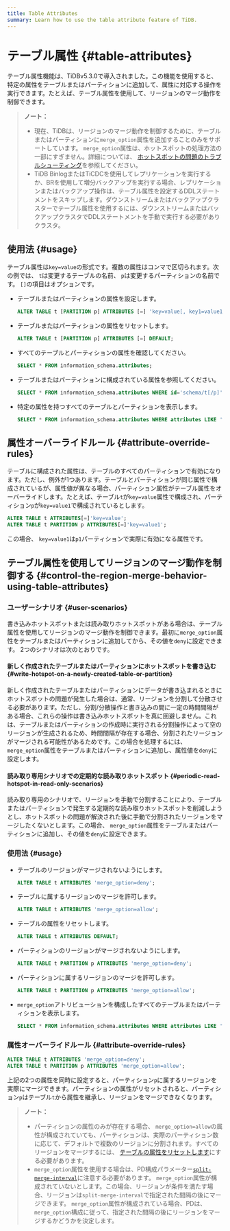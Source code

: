 ```yaml
---
title: Table Attributes
summary: Learn how to use the table attribute feature of TiDB.
---
```


# テーブル属性 {#table-attributes}

テーブル属性機能は、TiDBv5.3.0で導入されました。この機能を使用すると、特定の属性をテーブルまたはパーティションに追加して、属性に対応する操作を実行できます。たとえば、テーブル属性を使用して、リージョンのマージ動作を制御できます。

> **ノート：**
>
> -   現在、TiDBは、リージョンのマージ動作を制御するために、テーブルまたはパーティションに`merge_option`属性を追加することのみをサポートしています。 `merge_option`属性は、ホットスポットの処理方法の一部にすぎません。詳細については、 [ホットスポットの問題のトラブルシューティング](/troubleshoot-hot-spot-issues.md)を参照してください。
> -   TiDB BinlogまたはTiCDCを使用してレプリケーションを実行するか、BRを使用して増分バックアップを実行する場合、レプリケーションまたはバックアップ操作は、テーブル属性を設定するDDLステートメントをスキップします。ダウンストリームまたはバックアップクラスターでテーブル属性を使用するには、ダウンストリームまたはバックアップクラスタでDDLステートメントを手動で実行する必要がありクラスタ。

## 使用法 {#usage}

テーブル属性は`key=value`の形式です。複数の属性はコンマで区切られます。次の例では、 `t`は変更するテーブルの名前、 `p`は変更するパーティションの名前です。 `[]`の項目はオプションです。

-   テーブルまたはパーティションの属性を設定します。

    ```sql
    ALTER TABLE t [PARTITION p] ATTRIBUTES [=] 'key=value[, key1=value1...]';
    ```

-   テーブルまたはパーティションの属性をリセットします。

    ```sql
    ALTER TABLE t [PARTITION p] ATTRIBUTES [=] DEFAULT;
    ```

-   すべてのテーブルとパーティションの属性を確認してください。

    ```sql
    SELECT * FROM information_schema.attributes;
    ```

-   テーブルまたはパーティションに構成されている属性を参照してください。

    ```sql
    SELECT * FROM information_schema.attributes WHERE id='schema/t[/p]';
    ```

-   特定の属性を持つすべてのテーブルとパーティションを表示します。

    ```sql
    SELECT * FROM information_schema.attributes WHERE attributes LIKE '%key%';
    ```

## 属性オーバーライドルール {#attribute-override-rules}

テーブルに構成された属性は、テーブルのすべてのパーティションで有効になります。ただし、例外が1つあります。テーブルとパーティションが同じ属性で構成されているが、属性値が異なる場合、パーティション属性がテーブル属性をオーバーライドします。たとえば、テーブル`t`が`key=value`属性で構成され、パーティション`p`が`key=value1`で構成されているとします。

```sql
ALTER TABLE t ATTRIBUTES[=]'key=value';
ALTER TABLE t PARTITION p ATTRIBUTES[=]'key=value1';
```

この場合、 `key=value1`は`p1`パーティションで実際に有効になる属性です。

## テーブル属性を使用してリージョンのマージ動作を制御する {#control-the-region-merge-behavior-using-table-attributes}

### ユーザーシナリオ {#user-scenarios}

書き込みホットスポットまたは読み取りホットスポットがある場合は、テーブル属性を使用してリージョンのマージ動作を制御できます。最初に`merge_option`属性をテーブルまたはパーティションに追加してから、その値を`deny`に設定できます。 2つのシナリオは次のとおりです。

#### 新しく作成されたテーブルまたはパーティションにホットスポットを書き込む {#write-hotspot-on-a-newly-created-table-or-partition}

新しく作成されたテーブルまたはパーティションにデータが書き込まれるときにホットスポットの問題が発生した場合は、通常、リージョンを分割して分散させる必要があります。ただし、分割/分散操作と書き込みの間に一定の時間間隔がある場合、これらの操作は書き込みホットスポットを真に回避しません。これは、テーブルまたはパーティションの作成時に実行される分割操作によって空のリージョンが生成されるため、時間間隔が存在する場合、分割されたリージョンがマージされる可能性があるためです。この場合を処理するには、 `merge_option`属性をテーブルまたはパーティションに追加し、属性値を`deny`に設定します。

#### 読み取り専用シナリオでの定期的な読み取りホットスポット {#periodic-read-hotspot-in-read-only-scenarios}

読み取り専用のシナリオで、リージョンを手動で分割することにより、テーブルまたはパーティションで発生する定期的な読み取りホットスポットを削減しようとし、ホットスポットの問題が解決された後に手動で分割されたリージョンをマージしたくないとします。この場合、 `merge_option`属性をテーブルまたはパーティションに追加し、その値を`deny`に設定できます。

### 使用法 {#usage}

-   テーブルのリージョンがマージされないようにします。

    ```sql
    ALTER TABLE t ATTRIBUTES 'merge_option=deny';
    ```

-   テーブルに属するリージョンのマージを許可します。

    ```sql
    ALTER TABLE t ATTRIBUTES 'merge_option=allow';
    ```

-   テーブルの属性をリセットします。

    ```sql
    ALTER TABLE t ATTRIBUTES DEFAULT;
    ```

-   パーティションのリージョンがマージされないようにします。

    ```sql
    ALTER TABLE t PARTITION p ATTRIBUTES 'merge_option=deny';
    ```

-   パーティションに属するリージョンのマージを許可します。

    ```sql
    ALTER TABLE t PARTITION p ATTRIBUTES 'merge_option=allow';
    ```

-   `merge_option`アトリビューションを構成したすべてのテーブルまたはパーティションを表示します。

    ```sql
    SELECT * FROM information_schema.attributes WHERE attributes LIKE '%merge_option%';
    ```

### 属性オーバーライドルール {#attribute-override-rules}

```sql
ALTER TABLE t ATTRIBUTES 'merge_option=deny';
ALTER TABLE t PARTITION p ATTRIBUTES 'merge_option=allow';
```

上記の2つの属性を同時に設定すると、パーティション`p`に属するリージョンを実際にマージできます。パーティションの属性がリセットされると、パーティション`p`はテーブル`t`から属性を継承し、リージョンをマージできなくなります。

> **ノート：**
>
> -   パーティションの属性のみが存在する場合、 `merge_option=allow`の属性が構成されていても、パーティションは、実際のパーティション数に応じて、デフォルトで複数のリージョンに分割されます。すべてのリージョンをマージするには、 [テーブルの属性をリセットします](#usage)にする必要があります。
> -   `merge_option`属性を使用する場合は、PD構成パラメーター[`split-merge-interval`](/pd-configuration-file.md#split-merge-interval)に注意する必要があります。 `merge_option`属性が構成されていないとします。この場合、リージョンが条件を満たす場合、リージョンは`split-merge-interval`で指定された間隔の後にマージできます。 `merge_option`属性が構成されている場合、PDは、 `merge_option`構成に従って、指定された間隔の後にリージョンをマージするかどうかを決定します。
